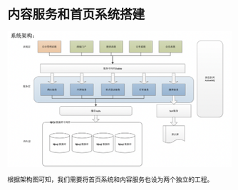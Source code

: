 # 内容服务和首页系统搭建

![](../../../.gitbook/assets/image%20%2864%29.png)

根据架构图可知，我们需要将首页系统和内容服务也设为两个独立的工程。



